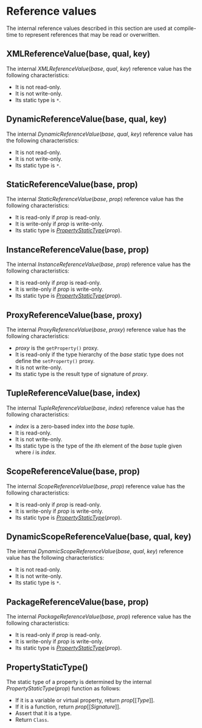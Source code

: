 # Reference values

The internal reference values described in this section are used at compile-time to represent references that may be read or overwritten.

## XMLReferenceValue(base, qual, key)

The internal *XMLReferenceValue*(*base*, *qual*, *key*) reference value has the following characteristics:

* It is not read-only.
* It is not write-only.
* Its static type is `*`.

## DynamicReferenceValue(base, qual, key)

The internal *DynamicReferenceValue*(*base*, *qual*, *key*) reference value has the following characteristics:

* It is not read-only.
* It is not write-only.
* Its static type is `*`.

## StaticReferenceValue(base, prop)

The internal *StaticReferenceValue*(*base*, *prop*) reference value has the following characteristics:

* It is read-only if *prop* is read-only.
* It is write-only if *prop* is write-only.
* Its static type is [*PropertyStaticType*](#propertystatictype)(*prop*).

## InstanceReferenceValue(base, prop)

The internal *InstanceReferenceValue*(*base*, *prop*) reference value has the following characteristics:

* It is read-only if *prop* is read-only.
* It is write-only if *prop* is write-only.
* Its static type is [*PropertyStaticType*](#propertystatictype)(*prop*).

## ProxyReferenceValue(base, proxy)

The internal *ProxyReferenceValue*(*base*, *proxy*) reference value has the following characteristics:

* *proxy* is the `getProperty()` proxy.
* It is read-only if the type hierarchy of the *base* static type does not define the `setProperty()` proxy.
* It is not write-only.
* Its static type is the result type of signature of *proxy*.

## TupleReferenceValue(base, index)

The internal *TupleReferenceValue*(*base*, *index*) reference value has the following characteristics:

* *index* is a zero-based index into the *base* tuple.
* It is read-only.
* It is not write-only.
* Its static type is the type of the *i*th element of the *base* tuple given where *i* is *index*.

## ScopeReferenceValue(base, prop)

The internal *ScopeReferenceValue*(*base*, *prop*) reference value has the following characteristics:

* It is read-only if *prop* is read-only.
* It is write-only if *prop* is write-only.
* Its static type is [*PropertyStaticType*](#propertystatictype)(*prop*).

## DynamicScopeReferenceValue(base, qual, key)

The internal *DynamicScopeReferenceValue*(*base*, *qual*, *key*) reference value has the following characteristics:

* It is not read-only.
* It is not write-only.
* Its static type is `*`.

## PackageReferenceValue(base, prop)

The internal *PackageReferenceValue*(*base*, *prop*) reference value has the following characteristics:

* It is read-only if *prop* is read-only.
* It is write-only if *prop* is write-only.
* Its static type is [*PropertyStaticType*](#propertystatictype)(*prop*).

## PropertyStaticType()

The static type of a property is determined by the internal *PropertyStaticType*(*prop*) function as follows:

* If it is a variable or virtual property, return *prop*\[\[*Type*\]\].
* If it is a function, return *prop*\[\[*Signature*\]\].
* Assert that it is a type.
* Return `Class`.
